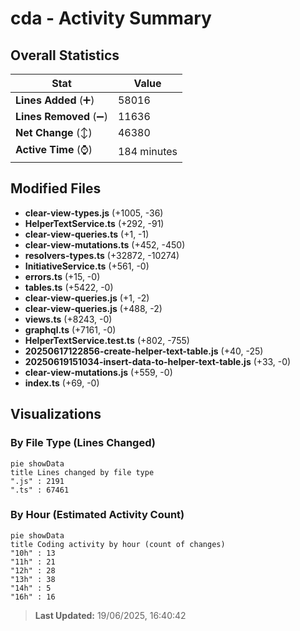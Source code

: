 # cda - Activity Summary 

## Overall Statistics

| Stat                   | Value                                                             |
| ---------------------- | ----------------------------------------------------------------- |
| **Lines Added** (➕)   | 58016                                          |
| **Lines Removed** (➖) | 11636                                        |
| **Net Change** (↕)    | 46380                |
| **Active Time** (⌚)   | 184 minutes |


## Modified Files
- **clear-view-types.js** (+1005, -36)
- **HelperTextService.ts** (+292, -91)
- **clear-view-queries.ts** (+1, -1)
- **clear-view-mutations.ts** (+452, -450)
- **resolvers-types.ts** (+32872, -10274)
- **InitiativeService.ts** (+561, -0)
- **errors.ts** (+15, -0)
- **tables.ts** (+5422, -0)
- **clear-view-queries.js** (+1, -2)
- **clear-view-queries.js** (+488, -2)
- **views.ts** (+8243, -0)
- **graphql.ts** (+7161, -0)
- **HelperTextService.test.ts** (+802, -755)
- **20250617122856-create-helper-text-table.js** (+40, -25)
- **20250619151034-insert-data-to-helper-text-table.js** (+33, -0)
- **clear-view-mutations.js** (+559, -0)
- **index.ts** (+69, -0)

## Visualizations

### By File Type (Lines Changed)

```mermaid
pie showData
title Lines changed by file type
".js" : 2191
".ts" : 67461
```

### By Hour (Estimated Activity Count)

```mermaid
pie showData
title Coding activity by hour (count of changes)
"10h" : 13
"11h" : 21
"12h" : 28
"13h" : 38
"14h" : 5
"16h" : 16
```


> **Last Updated:** 19/06/2025, 16:40:42